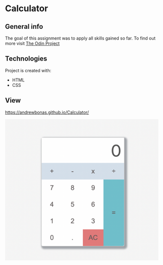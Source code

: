 # Calculator

## General info
The goal of this assignment was to apply all skills gained so far. 
To find out more visit [The Odin Project](https://www.theodinproject.com/paths/foundations/courses/foundations/lessons/calculator) 
	
## Technologies
Project is created with:
* HTML
* CSS
	
## View
https://andrewbonas.github.io/Calculator/

![Calculator Demo](https://github.com/andrewbonas/demos/blob/master/calculator.png)
